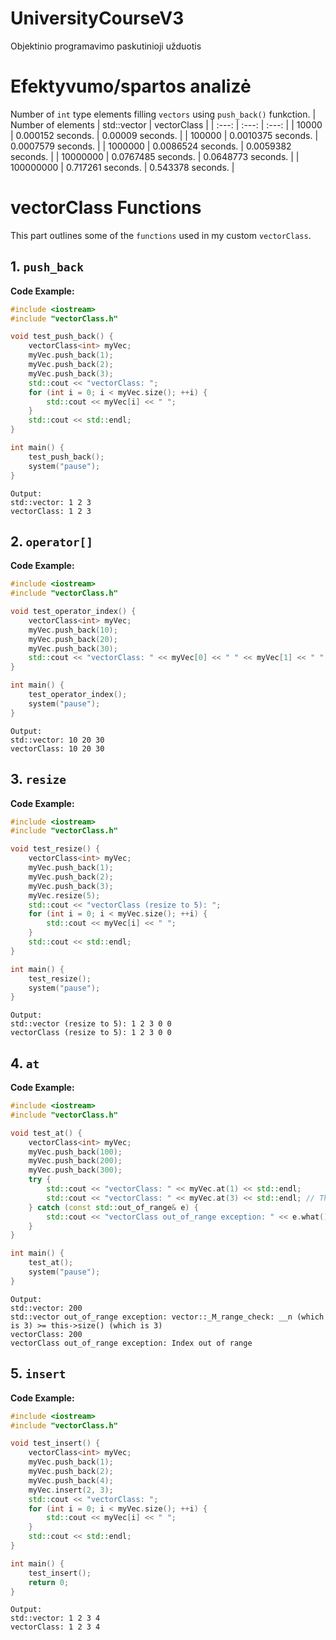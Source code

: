 # UniversityCourseV3
Objektinio programavimo paskutinioji užduotis

# Efektyvumo/spartos analizė
Number of `int` type elements filling `vectors` using `push_back()` funkction.
| Number of elements | std::vector | vectorClass |
| :---: | :---: | :---: |
| 10000 | 0.000152 seconds. | 0.00009 seconds. |
| 100000 | 0.0010375 seconds. | 0.0007579 seconds. |
| 1000000 | 0.0086524 seconds. | 0.0059382 seconds. |
| 10000000 | 0.0767485 seconds. | 0.0648773 seconds. |
| 100000000 | 0.717261 seconds. | 0.543378 seconds. |

# vectorClass Functions

This part outlines some of the `functions` used in my custom `vectorClass`.
## 1. `push_back`
**Code Example:**

```cpp
#include <iostream>
#include "vectorClass.h"

void test_push_back() {
    vectorClass<int> myVec;
    myVec.push_back(1);
    myVec.push_back(2);
    myVec.push_back(3);
    std::cout << "vectorClass: ";
    for (int i = 0; i < myVec.size(); ++i) {
        std::cout << myVec[i] << " ";
    }
    std::cout << std::endl;
}

int main() {
    test_push_back();
    system("pause");
}
```
```
Output:
std::vector: 1 2 3 
vectorClass: 1 2 3 
```
## 2. `operator[]`
**Code Example:**

```cpp
#include <iostream>
#include "vectorClass.h"

void test_operator_index() {
    vectorClass<int> myVec;
    myVec.push_back(10);
    myVec.push_back(20);
    myVec.push_back(30);
    std::cout << "vectorClass: " << myVec[0] << " " << myVec[1] << " " << myVec[2] << std::endl;
}

int main() {
    test_operator_index();
    system("pause");
}
```
```
Output:
std::vector: 10 20 30
vectorClass: 10 20 30
```
## 3. `resize`
**Code Example:**

```cpp
#include <iostream>
#include "vectorClass.h"

void test_resize() {
    vectorClass<int> myVec;
    myVec.push_back(1);
    myVec.push_back(2);
    myVec.push_back(3);
    myVec.resize(5);
    std::cout << "vectorClass (resize to 5): ";
    for (int i = 0; i < myVec.size(); ++i) {
        std::cout << myVec[i] << " ";
    }
    std::cout << std::endl;
}

int main() {
    test_resize();
    system("pause");
}

```
```
Output:
std::vector (resize to 5): 1 2 3 0 0 
vectorClass (resize to 5): 1 2 3 0 0 
```
## 4. `at`
**Code Example:**

```cpp
#include <iostream>
#include "vectorClass.h"

void test_at() {
    vectorClass<int> myVec;
    myVec.push_back(100);
    myVec.push_back(200);
    myVec.push_back(300);
    try {
        std::cout << "vectorClass: " << myVec.at(1) << std::endl;
        std::cout << "vectorClass: " << myVec.at(3) << std::endl; // This will throw
    } catch (const std::out_of_range& e) {
        std::cout << "vectorClass out_of_range exception: " << e.what() << std::endl;
    }
}

int main() {
    test_at();
    system("pause");
}
```
```
Output:
std::vector: 200
std::vector out_of_range exception: vector::_M_range_check: __n (which is 3) >= this->size() (which is 3)
vectorClass: 200
vectorClass out_of_range exception: Index out of range
```
## 5. `insert`
**Code Example:**

```cpp
#include <iostream>
#include "vectorClass.h"

void test_insert() {
    vectorClass<int> myVec;
    myVec.push_back(1);
    myVec.push_back(2);
    myVec.push_back(4);
    myVec.insert(2, 3);
    std::cout << "vectorClass: ";
    for (int i = 0; i < myVec.size(); ++i) {
        std::cout << myVec[i] << " ";
    }
    std::cout << std::endl;
}

int main() {
    test_insert();
    return 0;
}
```
```
Output:
std::vector: 1 2 3 4 
vectorClass: 1 2 3 4 
```
